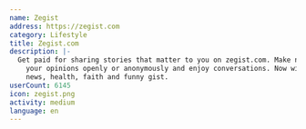 ```yaml
---
name: Zegist
address: https://zegist.com
category: Lifestyle
title: Zegist.com
description: |-
  Get paid for sharing stories that matter to you on zegist.com. Make new friends, discuss
    your opinions openly or anonymously and enjoy conversations. Now with relationships,
    news, health, faith and funny gist.
userCount: 6145
icon: zegist.png
activity: medium
language: en
---
```

